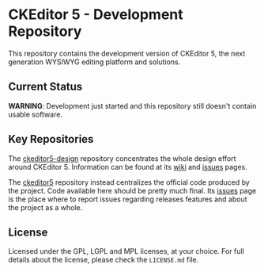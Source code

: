 CKEditor 5 - Development Repository
===================================

This repository contains the development version of CKEditor 5, the next generation WYSIWYG editing platform and
solutions.

## Current Status

**WARNING**: Development just started and this repository still doesn't contain usable software.

## Key Repositories

The [ckeditor5-design](https://github.com/ckeditor/ckeditor5-design) repository concentrates the whole design effort
around CKEditor 5. Information can be found at its [wiki](https://github.com/ckeditor/ckeditor5-design/wiki) and
[issues](https://github.com/ckeditor/ckeditor5-design/issues) pages.

The [ckeditor5](https://github.com/ckeditor/ckeditor5) repository instead centralizes the official code produced by the
project. Code available here should be pretty much final. Its
[issues](https://github.com/ckeditor/ckeditor5-design/issues) page is the place where to report issues regarding
releases features and about the project as a whole.

## License

Licensed under the GPL, LGPL and MPL licenses, at your choice. For full details about the license, please check the
`LICENSE.md` file.
